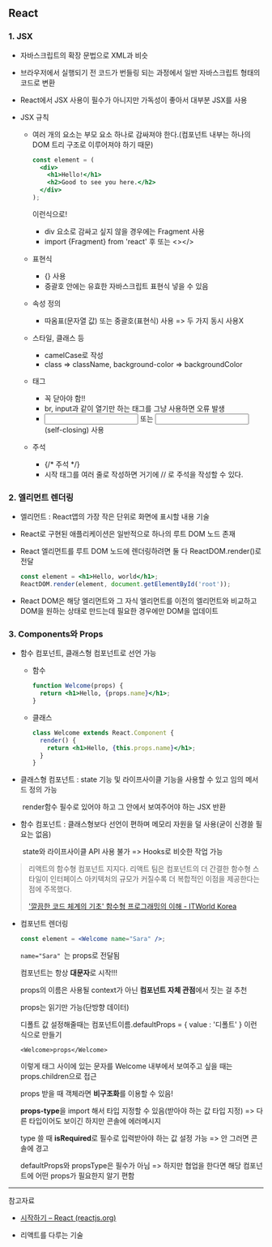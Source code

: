 ## React

### 1. JSX

- 자바스크립트의 확장 문법으로 XML과 비슷
- 브라우저에서 실행되기 전 코드가 번들링 되는 과정에서 일반 자바스크립트 형태의 코드로 변환
- React에서 JSX 사용이 필수가 아니지만 가독성이 좋아서 대부분 JSX를 사용

- JSX 규칙

  - 여러 개의 요소는 부모 요소 하나로 감싸져야 한다.(컴포넌트 내부는 하나의 DOM 트리 구조로 이루어져야 하기 때문)

    ```jsx
    const element = (
      <div>
        <h1>Hello!</h1>
        <h2>Good to see you here.</h2>
      </div>
    );
    ```

    이런식으로!
    - div 요소로 감싸고 싶지 않을 경우에는 Fragment 사용
    - import {Fragment} from 'react' 후 <Fragment></Fragment> 또는 <></>

  - 표현식 

    - {} 사용
    - 중괄호 안에는 유효한 자바스크립트 표현식 넣을 수 있음

  - 속성 정의

    - 따옴표(문자열 값) 또는 중괄호(표현식) 사용 => 두 가지 동시 사용X

  - 스타일, 클래스 등

    - camelCase로 작성
    - class => className, background-color => backgroundColor

  - 태그

    - 꼭 닫아야 함!!
    - br, input과 같이 열기만 하는 태그를 그냥 사용하면  오류 발생 
    - <input></input> 또는 <input />(self-closing) 사용

  - 주석
    - {/* 주석 */}
    - 시작 태그를 여러 줄로 작성하면 거기에 // 로 주석을 작성할 수 있다.

### 2. 엘리먼트 렌더링

- 엘리먼트 : React앱의 가장 작은 단위로 화면에 표시할 내용 기술

- React로 구현된 애플리케이션은 일반적으로 하나의 루트 DOM 노드 존재

- React 엘리먼트를 루트 DOM 노드에 렌더링하려면 둘 다 ReactDOM.render()로 전달

  ```jsx
  const element = <h1>Hello, world</h1>;
  ReactDOM.render(element, document.getElementById('root'));
  ```

- React DOM은 해당 엘리먼트와 그 자식 엘리먼트를 이전의 엘리먼트와 비교하고 DOM을 원하는 상태로 만드는데 필요한 경우에만 DOM을 업데이트

### 3. Components와 Props

- 함수 컴포넌트, 클래스형 컴포넌트로 선언 가능

  - 함수

    ```jsx
    function Welcome(props) {
      return <h1>Hello, {props.name}</h1>;
    }
    ```

  - 클래스

    ```jsx
    class Welcome extends React.Component {
      render() {
        return <h1>Hello, {this.props.name}</h1>;
      }
    }
    ```

- 클래스형 컴포넌트 : state 기능 및 라이프사이클 기능을 사용할 수 있고 임의 메서드 정의 가능

  ​									render함수 필수로 있어야 하고 그 안에서 보여주어야 하는 JSX 반환

- 함수 컴포넌트 : 클래스형보다 선언이 편하며 메모리 자원을 덜 사용(굳이 신경쓸 필요는 없음)

  ​		 						  state와 라이프사이클 API 사용 불가 => Hooks로 비슷한 작업 가능

>리액트의 함수형 컴포넌트 지지다. 리액트 팀은 컴포넌트의 더 간결한 함수형 스타일이 인터페이스 아키텍처의 규모가 커질수록 더 복합적인 이점을 제공한다는 점에 주목했다.
>
>['깔끔한 코드 체계의 기초' 함수형 프로그래밍의 이해 - ITWorld Korea](https://www.itworld.co.kr/news/189028)

- 컴포넌트 렌더링

  ```jsx
  const element = <Welcome name="Sara" />;
  ```

  ```name="Sara" ```는 props로 전달됨

  컴포넌트는 항상 **대문자**로 시작!!!

  props의 이름은 사용될 context가 아닌 **컴포넌트 자체 관점**에서 짓는 걸 추천

  props는 읽기만 가능(단방향 데이터)

  디폴트 값 설정해줄때는 컴포넌트이름.defaultProps = { value : '디폴트' } 이런 식으로 만들기

  ```<Welcome>props</Welcome>```

  이렇게 태그 사이에 있는 문자를 Welcome 내부에서 보여주고 싶을 때는 props.children으로 접근

  props 받을 때 객체라면 **비구조화**를 이용할 수 있음!

  **props-type**을 import 해서 타입 지정할 수 있음(받아야 하는 값 타입 지정) => 다른 타입이어도 보이긴 하지만 콘솔에 에러메시지

  type 쓸 때 **isRequired**로 필수로 입력받아야 하는 값 설정 가능 => 안 그러면 콘솔에 경고

  defaultProps와 propsType은 필수가 아님 => 하지만 협업을 한다면 해당 컴포넌트에 어떤 props가 필요한지 알기 편함

***

참고자료

- [시작하기 – React (reactjs.org)](https://ko.reactjs.org/docs/getting-started.html)

- 리액트를 다루는 기술